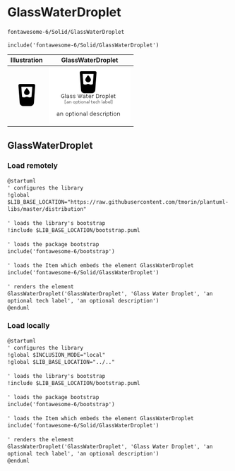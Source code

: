 # GlassWaterDroplet


```text
fontawesome-6/Solid/GlassWaterDroplet
```

```text
include('fontawesome-6/Solid/GlassWaterDroplet')
```



| Illustration | GlassWaterDroplet |
| :---: | :---: |
| ![illustration for Illustration](../../fontawesome-6/Solid/GlassWaterDroplet.png) | ![illustration for GlassWaterDroplet](../../fontawesome-6/Solid/GlassWaterDroplet.Local.png) |




## GlassWaterDroplet

### Load remotely
```plantuml
@startuml
' configures the library
!global $LIB_BASE_LOCATION="https://raw.githubusercontent.com/tmorin/plantuml-libs/master/distribution"

' loads the library's bootstrap
!include $LIB_BASE_LOCATION/bootstrap.puml

' loads the package bootstrap
include('fontawesome-6/bootstrap')

' loads the Item which embeds the element GlassWaterDroplet
include('fontawesome-6/Solid/GlassWaterDroplet')

' renders the element
GlassWaterDroplet('GlassWaterDroplet', 'Glass Water Droplet', 'an optional tech label', 'an optional description')
@enduml
```

### Load locally
```plantuml
@startuml
' configures the library
!global $INCLUSION_MODE="local"
!global $LIB_BASE_LOCATION="../.."

' loads the library's bootstrap
!include $LIB_BASE_LOCATION/bootstrap.puml

' loads the package bootstrap
include('fontawesome-6/bootstrap')

' loads the Item which embeds the element GlassWaterDroplet
include('fontawesome-6/Solid/GlassWaterDroplet')

' renders the element
GlassWaterDroplet('GlassWaterDroplet', 'Glass Water Droplet', 'an optional tech label', 'an optional description')
@enduml
```

